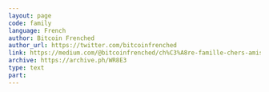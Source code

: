 ```yaml
---
layout: page
code: family
language: French
author: Bitcoin Frenched
author_url: https://twitter.com/bitcoinfrenched
link: https://medium.com/@bitcoinfrenched/ch%C3%A8re-famille-chers-amis-d30548df1f5a
archive: https://archive.ph/WR8E3
type: text
part: 
---
```


